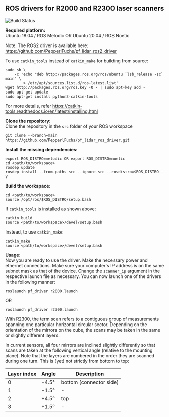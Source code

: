 ## ROS drivers for R2000 and R2300 laser scanners

![Build Status](https://github.com/PepperlFuchs/pf_lidar_ros_driver/actions/workflows/main.yml/badge.svg)

**Required platform:**  
Ubuntu 18.04 / ROS Melodic OR Ubuntu 20.04 / ROS Noetic  

Note: The ROS2 driver is available here: https://github.com/PepperlFuchs/pf_lidar_ros2_driver

To use `catkin_tools` instead of `catkin_make` for building from source:
```
sudo sh \
    -c 'echo "deb http://packages.ros.org/ros/ubuntu `lsb_release -sc` main" \
        > /etc/apt/sources.list.d/ros-latest.list'
wget http://packages.ros.org/ros.key -O - | sudo apt-key add -
sudo apt-get update
sudo apt-get install python3-catkin-tools
```

For more details, refer https://catkin-tools.readthedocs.io/en/latest/installing.html
  
**Clone the repository:**  
Clone the repository in the `src` folder of your ROS workspace
```
git clone --branch=main https://github.com/PepperlFuchs/pf_lidar_ros_driver.git
```
  
**Install the missing dependencies:**  
```
export ROS_DISTRO=melodic OR export ROS_DISTRO=noetic
cd <path/to/workspace>
rosdep update
rosdep install --from-paths src --ignore-src --rosdistro=$ROS_DISTRO -y
```
  
**Build the workspace:**  
```
cd <path/to/workspace>
source /opt/ros/$ROS_DISTRO/setup.bash
```
If `catkin_tools` is installed as shown above:
```
catkin build
source <path/to/workspace>/devel/setup.bash
```
Instead, to use `catkin_make`:
```
catkin_make
source <path/to/workspace>/devel/setup.bash
```
  
**Usage:**  
Now you are ready to use the driver. Make the necessary power and ethernet connections. Make sure your computer's IP address is on the same subnet mask as that of the device. Change the `scanner_ip` argument in the respective launch file as necessary. You can now launch one of the drivers in the following manner:  
```
roslaunch pf_driver r2000.launch
```
OR
```
roslaunch pf_driver r2300.launch
```
With R2300, the term scan refers to a contiguous group of measurements spanning one particular horizontal circular
sector. Depending on the orientation of the mirrors on the cube, the scans may be taken in the same or slightly different
layers.  
  
In current sensors, all four mirrors are inclined slightly differently so that scans are taken at the following vertical
angle (relative to the mounting plane). Note that the layers are numbered in the order they are scanned during one
turn. This is (yet) not strictly from bottom to top:

| **Layer index** | **Angle** | **Description** |
|-----------------|-----------|-----------------|
|0 |-4.5°|bottom (connector side)|
|1 |-1.5° | - |
|2 |+4.5° | top |
|3 |+1.5° | - |
